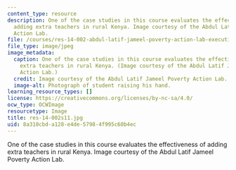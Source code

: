 ```yaml
---
content_type: resource
description: One of the case studies in this course evaluates the effectiveness of
  adding extra teachers in rural Kenya. Image courtesy of the Abdul Latif Jameel Poverty
  Action Lab.
file: /courses/res-14-002-abdul-latif-jameel-poverty-action-lab-executive-training-evaluating-social-programs-2011-spring-2011/8a310cbda128e4de57984f995c60b4ec_res-14-002s11.jpg
file_type: image/jpeg
image_metadata:
  caption: One of the case studies in this course evaluates the effectiveness of adding
    extra teachers in rural Kenya. (Image courtesy of the Abdul Latif Jameel Poverty
    Action Lab.)
  credit: Image courtesy of the Abdul Latif Jameel Poverty Action Lab.
  image-alt: Photograph of student raising his hand.
learning_resource_types: []
license: https://creativecommons.org/licenses/by-nc-sa/4.0/
ocw_type: OCWImage
resourcetype: Image
title: res-14-002s11.jpg
uid: 8a310cbd-a128-e4de-5798-4f995c60b4ec
---
```

One of the case studies in this course evaluates the effectiveness of adding extra teachers in rural Kenya. Image courtesy of the Abdul Latif Jameel Poverty Action Lab.